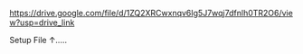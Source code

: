 https://drive.google.com/file/d/1ZQ2XRCwxnqv6Ig5J7wqj7dfnlh0TR2O6/view?usp=drive_link


Setup File ↑.....
